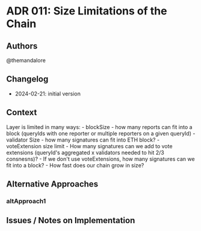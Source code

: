 # ADR 011: Size Limitations of the Chain

## Authors

@themandalore

## Changelog

- 2024-02-21: initial version

## Context

Layer is limited in many ways:
    - blockSize - how many reports can fit into a block (queryIds with one reporter or multiple reporters on a given queryId)
    - validator Size - how many signatures can fit into ETH block? 
    - voteExtension size limit - How many signatures can we add to vote extensions (queryId's aggregated x validators needed to hit 2/3 consnesns)?
    - If we don't use voteExtensions, how many signatures can we fit into a block? 
    - How fast does our chain grow in size? 


## Alternative Approaches

### altApproach1


## Issues / Notes on Implementation

